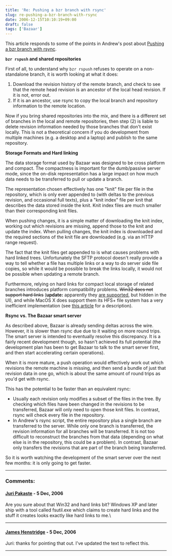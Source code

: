 ```yaml
---
title: 'Re: Pushing a bzr branch with rsync'
slug: re-pushing-a-bzr-branch-with-rsync
date: 2006-12-15T10:10:19+09:00
draft: false
tags: ['Bazaar']
---
```


This article responds to some of the points in Andrew\'s post about
[Pushing a bzr branch with
rsync](http://research.operationaldynamics.com/blogs/andrew/software/version-control/bzr-repository-rsync.html).

**`bzr rspush` and shared repositories**

First of all, to understand why `bzr rspush` refuses to operate on a
non-standalone branch, it is worth looking at what it does:

1.  Download the revision history of the remote branch, and check to see
    that the remote head revision is an ancestor of the local head
    revision. If it is not, error out.
2.  If it is an ancestor, use rsync to copy the local branch and
    repository information to the remote location.

Now if you bring shared repositories into the mix, and there is a
different set of branches in the local and remote repositories, then
step (2) is liable to delete revision information needed by those
branches that don\'t exist locally. This is not a theoretical concern if
you do development from multiple machines (e.g. a desktop and a laptop)
and publish to the same repository.

**Storage Formats and Hard linking**

The data storage format used by Bazaar was designed to be cross platform
and compact. The compactness is important for the dumb/passive server
mode, since the on-disk representation has a large impact on how much
data needs to be transferred to pull or update a branch.

The representation chosen effectively has one \"knit\" file per file in
the repository, which is only ever appended to (with deltas to the
previous revision, and occasional full texts), plus a \"knit index\"
file per knit that describes the data stored inside the knit. Knit index
files are much smaller than their corresponding knit files.

When pushing changes, it is a simple matter of downloading the knit
index, working out which revisions are missing, append those to the knit
and update the index. When pulling changes, the knit index is downloaded
and the required sections of the knit file are downloaded (e.g. via an
HTTP range request).

The fact that the knit files get appended to is what causes problems
with hard linked trees. Unfortunately the SFTP protocol doesn\'t really
provide a way to tell whether a file has multiple links or a way to do
server side file copies, so while it would be possible to break the
links locally, it would not be possible when updating a remote branch.

Furthermore, relying on hard links for compact local storage of related
branches introduces platform compatibility problems. ~~Win32 does not
support hard links~~ (**update:** apparently they [are
supported](http://www.microsoft.com/resources/documentation/windows/xp/all/proddocs/en-us/fsutil_hardlink.mspx),
but hidden in the UI), and while MacOS X does support them its HFS+ file
system has a very inefficient implementation (see [this
article](http://rixstep.com/2/20040621,00.shtml) for a description).

**Rsync vs. The Bazaar smart server**

As described above, Bazaar is already sending deltas across the wire.
However, it is slower than rsync due due to it waiting on more round
trips. The smart server is intended to eventually resolve this
discrepancy. It is a fairly recent development though, so hasn\'t
achieved its full potential (the development plan has been to get Bazaar
to talk to the smart server first, and then start accelerating certain
operations).

When it is more mature, a push operation would effectively work out
which revisions the remote machine is missing, and then send a bundle of
just that revision data in one go, which is about the same amount of
round trips as you\'d get with rsync.

This has the potential to be faster than an equivalent rsync:

-   Usually each revision only modifies a subset of the files in the
    tree. By checking which files have been changed in the revisions to
    be transferred, Bazaar will only need to open those knit files. In
    contrast, rsync will check every file in the repository.
-   In Andrew\'s rsync script, the entire repository plus a single
    branch are transferred to the server. While only one branch is
    transferred, the revision information for all branches will be
    transferred. It is not too difficult to reconstruct the branches
    from that data (depending on what else is in the repository, this
    could be a problem). In contrast, Bazaar only transfers the
    revisions that are part of the branch being transferred.

So it is worth watching the development of the smart server over the
next few months: it is only going to get faster.

---
### Comments:
#### [Juri Pakaste](http://www.iki.fi/juri/blog/) - <time datetime="2006-12-15 17:54:20">5 Dec, 2006</time>

Are you sure about that Win32 and hard links bit? Windows XP and later
ship with a tool called fsutil.exe which claims to create hard links and
the stuff it creates looks exactly like hard links to me.\

---
#### [James Henstridge](http://blogs.gnome.org/jamesh) - <time datetime="2006-12-15 18:27:42">5 Dec, 2006</time>

Juri: thanks for pointing that out. I\'ve updated the text to reflect
this.

---
